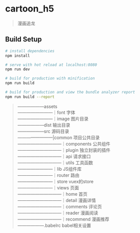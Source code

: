 # cartoon_h5
> 漫画追龙

## Build Setup

``` bash
# install dependencies
npm install

# serve with hot reload at localhost:8080
npm run dev

# build for production with minification
npm run build

# build for production and view the bundle analyzer report
npm run build --report
```

> ——————assets   
> ————————｜font            字体  
> ————————｜image           图片目录  
> ——————dist                输出目录   
> ——————src                 源码目录   
> ————————|common           项目公共目录  
> ——————————｜components     公共组件  
> ——————————｜plugin         独立封装的插件  
> ——————————｜api            请求接口  
> ——————————｜utils          工具函数  
> ————————｜lib              JS组件库  
> ————————｜router           路由  
> ————————｜store            vuex的store  
> ————————｜views            页面   
> ——————————｜home           首页   
> ——————————｜detail         漫画详情  
> ——————————｜comments       评论页  
> ——————————｜reader         漫画阅读  
> ——————————｜recommend      漫画推荐  
> ——————.babelrc             babel相关设置
